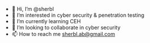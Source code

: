 - 👋 Hi, I’m @sherbl
- 👀 I’m interested in cyber security & penetration testing
- 🌱 I’m currently learning CEH
- 💞️ I’m looking to collaborate in cyber security 
- 📫 How to reach me sherbl.ab@gmail.com

<!---
sherbl/sherbl is a ✨ special ✨ repository because its `README.md` (this file) appears on your GitHub profile.
You can click the Preview link to take a look at your changes.
--->
